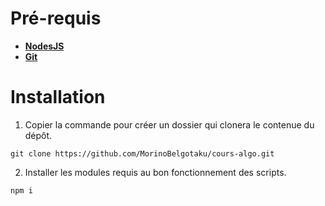 ﻿# Pré-requis

- [**NodesJS**](https://nodejs.org/en/download/current)
- [**Git**](https://git-scm.com/)

# Installation

1. Copier la commande pour créer un dossier qui clonera le contenue du dépôt.

```shell
git clone https://github.com/MorinoBelgotaku/cours-algo.git
```

2. Installer les modules requis au bon fonctionnement des scripts.

```shell
npm i
```

